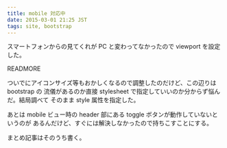```yaml
---
title: mobile 対応中
date: 2015-03-01 21:25 JST
tags: site, bootstrap
---
```


スマートフォンからの見てくれが PC と変わってなかったので viewport を設定した。
 
READMORE

ついでにアイコンサイズ等もおかしくなるので調整したのだけど、この辺りは bootstrap の
流儀があるのか直接 stylesheet で指定していいのか分からず悩んだ。結局調べて
そのまま style 属性を指定した。

あとは mobile ビュー時の header 部にある toggle ボタンが動作していないというのが
あるんだけど、すぐには解決しなかったので持ちこすことにする。

まとめ記事はそのうち書く。
